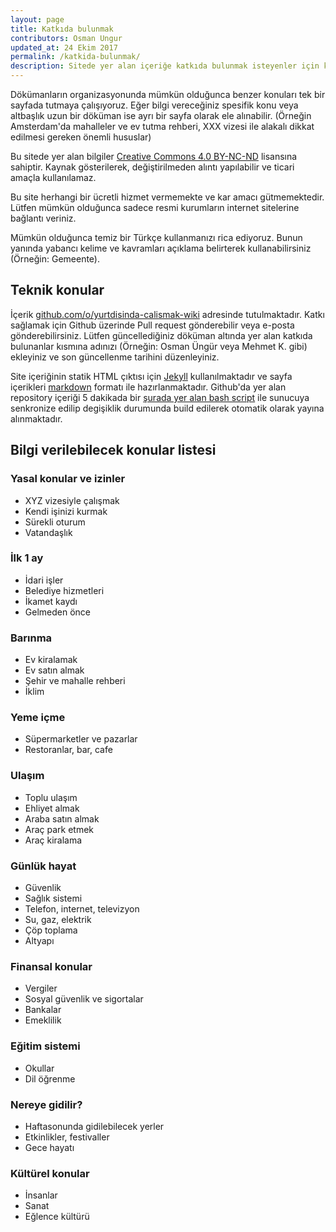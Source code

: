 ```yaml
---
layout: page
title: Katkıda bulunmak
contributors: Osman Ungur
updated_at: 24 Ekim 2017
permalink: /katkida-bulunmak/
description: Sitede yer alan içeriğe katkıda bulunmak isteyenler için kısa bir rehber
---
```


Dökümanların organizasyonunda mümkün olduğunca benzer konuları tek bir sayfada tutmaya çalışıyoruz. 
Eğer bilgi vereceğiniz spesifik konu veya altbaşlık uzun bir döküman ise ayrı bir sayfa olarak ele alınabilir. 
(Örneğin Amsterdam'da mahalleler ve ev tutma rehberi, XXX vizesi ile alakalı dikkat edilmesi gereken önemli hususlar)

Bu sitede yer alan bilgiler [Creative Commons 4.0 BY-NC-ND](https://creativecommons.org/licenses/by-nc-nd/4.0/) 
lisansına sahiptir. Kaynak gösterilerek, değiştirilmeden alıntı yapılabilir ve ticari amaçla kullanılamaz.

Bu site herhangi bir ücretli hizmet vermemekte ve kar amacı gütmemektedir. Lütfen mümkün olduğunca sadece resmi 
kurumların internet sitelerine bağlantı veriniz.

Mümkün olduğunca temiz bir Türkçe kullanmanızı rica ediyoruz. Bunun yanında yabancı kelime ve kavramları açıklama 
belirterek kullanabilirsiniz (Örneğin: Gemeente).

## Teknik konular

İçerik [github.com/o/yurtdisinda-calismak-wiki](https://github.com/o/yurtdisinda-calismak-wiki) adresinde tutulmaktadır. 
Katkı sağlamak için Github üzerinde Pull request gönderebilir veya e-posta gönderebilirsiniz. 
Lütfen güncellediğiniz döküman altında yer alan katkıda bulunanlar kısmına adınızı (Örneğin: Osman Üngür 
veya Mehmet K. gibi) ekleyiniz ve son güncellenme tarihini düzenleyiniz.

Site içeriğinin statik HTML çıktısı için [Jekyll](https://jekyllrb.com) kullanılmaktadır ve sayfa içerikleri [markdown](https://daringfireball.net/projects/markdown/) formatı ile hazırlanmaktadır. Github'da yer alan repository içeriği
5 dakikada bir [şurada yer alan bash script](https://github.com/o/yurtdisinda-calismak-wiki/blob/master/build-tools/release.sh) 
ile sunucuya senkronize edilip degişiklik durumunda build edilerek otomatik olarak yayına alınmaktadır.

## Bilgi verilebilecek konular listesi

### Yasal konular ve izinler
* XYZ vizesiyle çalışmak
* Kendi işinizi kurmak
* Sürekli oturum
* Vatandaşlık

### İlk 1 ay
* İdari işler
* Belediye hizmetleri
* İkamet kaydı
* Gelmeden önce

### Barınma
* Ev kiralamak
* Ev satın almak
* Şehir ve mahalle rehberi
* İklim

### Yeme içme
* Süpermarketler ve pazarlar
* Restoranlar, bar, cafe 

### Ulaşım
* Toplu ulaşım
* Ehliyet almak
* Araba satın almak
* Araç park etmek
* Araç kiralama
    
### Günlük hayat  
* Güvenlik
* Sağlık sistemi
* Telefon, internet, televizyon
* Su, gaz, elektrik
* Çöp toplama
* Altyapı

### Finansal konular 
* Vergiler
* Sosyal güvenlik ve sigortalar
* Bankalar
* Emeklilik

### Eğitim sistemi
* Okullar
* Dil öğrenme

### Nereye gidilir?
* Haftasonunda gidilebilecek yerler
* Etkinlikler, festivaller
* Gece hayatı

### Kültürel konular
* İnsanlar 
* Sanat
* Eğlence kültürü
